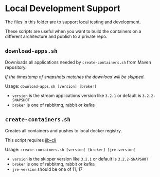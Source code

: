 # Local Development Support

The files in this folder are to support local testing and development.

These scripts are useful when you want to build the containers on a different architecture and publish to a private repo.

## `download-apps.sh`
Downloads all applications needed by `create-containers.sh` from Maven repository.

*If the timestamp of snapshots matches the download will be skipped.*

Usage: `download-apps.sh [version] [broker]`
* `version` is the stream applications version like `3.2.1` or default is `3.2.2-SNAPSHOT`
* `broker` is one of rabbitmq, rabbit or kafka

## `create-containers.sh`
Creates all containers and pushes to local docker registry.

This script requires [jib-cli](https://github.com/GoogleContainerTools/jib/tree/master/jib-cli)

Usage: `create-containers.sh [version] [broker] [jre-version]`
* `version` is the skipper version like `3.2.1` or default is `3.2.2-SNAPSHOT`
* `broker` is one of rabbitmq, rabbit or kafka 
* `jre-version` should be one of 11, 17
